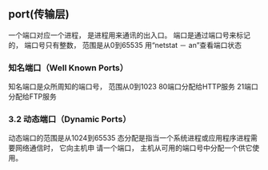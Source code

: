 ## port(传输层)
一个端口对应一个进程， 是进程用来通讯的出入口。
端⼝是通过端⼝号来标记的， 端⼝号只有整数， 范围是从0到65535
⽤“netstat － an”查看端⼝状态
### 知名端⼝（Well Known Ports）
知名端⼝是众所周知的端⼝号， 范围从0到1023
80端⼝分配给HTTP服务
21端⼝分配给FTP服务
### 3.2 动态端⼝（Dynamic Ports）
动态端⼝的范围是从1024到65535
态分配是指当⼀个系统进程或应⽤程序进程需要⽹络通信时， 它向主机申
请⼀个端⼝， 主机从可⽤的端⼝号中分配⼀个供它使⽤。
